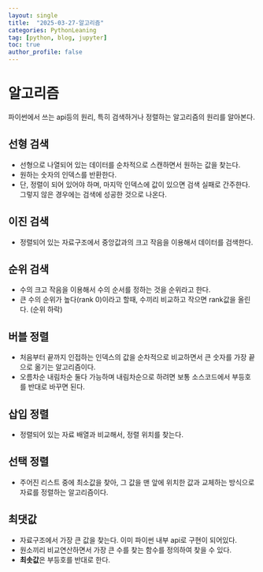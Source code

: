 ```yaml
---
layout: single
title:  "2025-03-27-알고리즘"
categories: PythonLeaning
tag: [python, blog, jupyter]
toc: true
author_profile: false
---
```


<head>
  <style>
    table.dataframe {
      white-space: normal;
      width: 100%;
      height: 240px;
      display: block;
      overflow: auto;
      font-family: Arial, sans-serif;
      font-size: 0.9rem;
      line-height: 20px;
      text-align: center;
      border: 0px !important;
    }

    table.dataframe th {
      text-align: center;
      font-weight: bold;
      padding: 8px;
    }

    table.dataframe td {
      text-align: center;
      padding: 8px;
    }

    table.dataframe tr:hover {
      background: #b8d1f3; 
    }

    .output_prompt {
      overflow: auto;
      font-size: 0.9rem;
      line-height: 1.45;
      border-radius: 0.3rem;
      -webkit-overflow-scrolling: touch;
      padding: 0.8rem;
      margin-top: 0;
      margin-bottom: 15px;
      font: 1rem Consolas, "Liberation Mono", Menlo, Courier, monospace;
      color: $code-text-color;
      border: solid 1px $border-color;
      border-radius: 0.3rem;
      word-break: normal;
      white-space: pre;
    }

  .dataframe tbody tr th:only-of-type {
      vertical-align: middle;
  }

  .dataframe tbody tr th {
      vertical-align: top;
  }

  .dataframe thead th {
      text-align: center !important;
      padding: 8px;
  }

  .page__content p {
      margin: 0 0 0px !important;
  }

  .page__content p > strong {
    font-size: 0.8rem !important;
  }

  </style>
</head>




# **알고리즘**
파이썬에서 쓰는 api등의 원리, 특히 검색하거나 정렬하는 알고리즘의 원리를 알아본다.

## **선형 검색**
* 선형으로 나열되어 있는 데이터를 순차적으로 스캔하면서 원하는 값을 찾는다.
* 원하는 숫자의 인덱스를 반환한다.
* 단, 정렬이 되어 있어야 하며, 마지막 인덱스에 값이 있으면 검색 실패로 간주한다. 그렇지 않은 경우에는 검색에 성공한 것으로 나온다.


## **이진 검색**
* 정렬되어 있는 자료구조에서 중앙값과의 크고 작음을 이용해서 데이터를 검색한다.

## **순위 검색**
* 수의 크고 작음을 이용해서 수의 순서를 정하는 것을 순위라고 한다.
* 큰 수의 순위가 높다(rank 0)이라고 할때, 수끼리 비교하고 작으면 rank값을 올린다. (순위 하락)

## **버블 정렬**
* 처음부터 끝까지 인접하는 인덱스의 값을 순차적으로 비교하면서 큰 숫자를 가장 끝으로 옮기는 알고리즘이다.
* 오름차순 내림차순 둘다 가능하며 내림차순으로 하려면 보통 소스코드에서 부등호를 반대로 바꾸면 된다.

## **삽입 정렬**
* 정렬되어 있는 자료 배열과 비교해서, 정렬 위치를 찾는다.

## **선택 정렬**
* 주어진 리스트 중에 최소값을 찾아, 그 값을 맨 앞에 위치한 값과 교체하는 방식으로 자료를 정렬하는 알고리즘이다.

## **최댓값**
* 자료구조에서 가장 큰 값을 찾는다. 이미 파이썬 내부 api로 구현이 되어있다.
* 원소끼리 비교연산하면서 가장 큰 수를 찾는 함수를 정의하여 찾을 수 있다.
* **최솟값**은 부등호를 반대로 한다.












